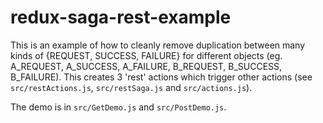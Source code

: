 # redux-saga-rest-example
This is an example of how to cleanly remove duplication between many kinds of
{REQUEST, SUCCESS, FAILURE} for different objects (eg. A_REQUEST, A_SUCCESS, A_FAILURE,
B_REQUEST, B_SUCCESS, B_FAILURE). This creates 3 'rest' actions which trigger other actions
(see `src/restActions.js`, `src/restSaga.js` and `src/actions.js`).

The demo is in `src/GetDemo.js` and `src/PostDemo.js`.
